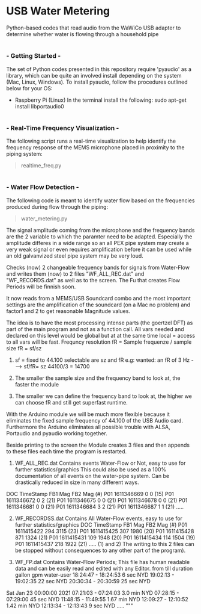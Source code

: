 # USB Water Metering 
Python-based codes that read audio from the WaWiCo USB adapter to determine whether water is flowing through a household pipe

#
### - Getting Started -
The set of Python codes presented in this repository require 'pyaudio' as a library, which can be quite an involved install depending on the system (Mac, Linux, Windows). To install pyaudio, follow the procedures outlined below for your OS:

- Raspberry Pi (Linux)
   In the terminal install the following:
   sudo apt-get install libportaudio0
#
### - Real-Time Frequency Visualization -
The following script runs a real-time visualization to help identify the frequency response of the MEMS microphone placed in proximity to the piping system:
> realtime_freq.py

#
### - Water Flow Detection -
The following code is meant to identify water flow based on the frequencies produced during flow through the piping: 
> water_metering.py

The signal amplitude coming from the microphone and the frequency bands are the
2 variable to which the paramter need to be adapted.  Especially the amplitude
differes in a wide range so an all PEX pipe system may create a very weak signal
or even requires amplification before it can be used while an old galvanvized
steel pipe system may be  very loud.

Checks (now) 2 changeable frequency bands for  signals from Water-Flow and
writes them (now) to 2 files  "WF_ALL_REC.dat" and "WF_RECORDS.dat" as well as
to the screen. The Fu that creates Flow Periods will be finnish soon.

It now reads from a MEMS/USB Soundcard combo and the most important settings
are the amplification of the soundcard (on a Mac no problem) and factor1 and 2
to get reasonable Magnitude values.

The idea is to have the most processing intense parts (the goertzel DFT) as
part of the main program and not as a function call.
All vars needed  and declared  on this level would be global but at at the same
time local = access to all vars will be fast.
Frequncy resolution fR = Sample frequenze / sample size  fR = sf/sz
1. sf = fixed to 44.100
   selectable are sz and fR
   e.g: wanted: an fR of 3 Hz   ---> sf/fR= sz  44100/3 = 14700

2. The smaller the sample size and the frequency band to look at,  the faster the module

3. The smaller we can define the frequency band to look at,  the higher we can
   choose fR   and still get superfast runtime.

With the Arduino module we will be much more flexible because it eliminates the
fixed sample frequency of 44.100 of the USB Audio card.  Furthermore the Arduino
eliminates all possible trouble with ALSA, Portaudio and pyaudio working together.

Beside printing to the screen the Module creates 3 files and then appends to
these files each time the program is restarted.


1. WF_ALL_REC.dat
Contains events Water-Flow or Not, easy to use for further statistics/graphics
This could also be used as a 100%  documentation of all events on the water-pipe
system. Can be drastically reduced in size in many different ways.

DOC TimeStamp FB1 Mag FB2 Mag  (#)
P01 1611346669     0       0  (15)
P01 1611346672     0       2  (21)
P01 1611346675     0       0  (21)
P01 1611346678     0       0  (21)
P01 1611346681     0       0  (21)
P01 1611346684     3       2  (21)
P01 1611346687     1       1  (21)
.....

2. WF_RECORDSS.dat
Contains All Water-Flow events, easy to use for further statistics/graphics
DOC TimeStamp FB1 Mag FB2 Mag  (#)
P01 1611415422   294    3115  (23)
P01 1611415425   307    1980  (20)
P01 1611415428   871    1324  (21)
P01 1611415431   109    1948  (20)
P01 1611415434   114    1504  (19)
P01 1611415437   218    1922  (21)
.....
(1) and 2) The writing to this 2 files can be stopped without consequences to any
other part of the program).

3. WF_FP.dat
Contains  Water-Flow Periods; This file has human readable data and
can be easily read and edited with any Editor.
from        till     duration gallon gpm  water-user
18:24:47 - 18:24:53     6 sec NYD
19:02:13 - 19:02:35    22 sec NYD
20:30:34 - 20:30:59    25 sec NYD

Sat Jan 23 00:00:00 2021
07:21:03 - 07:24:03   3.0 min NYD
07:28:15 - 07:29:00    45 sec NYD
11:48:15 - 11:49:55  1.67 min NYD
12:09:27 - 12:10:52  1.42 min NYD
12:13:34 - 12:13:43     9 sec NYD
.....
"""
